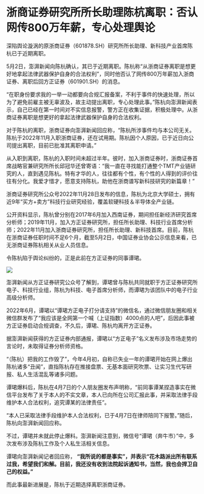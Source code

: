 # 浙商证券研究所所长助理陈杭离职：否认网传800万年薪，专心处理舆论

深陷舆论漩涡的原浙商证券（601878.SH）研究所所长助理、新科技产业首席陈杭已于近期离职。

5月2日，澎湃新闻向陈杭确认，其已于近期离职。陈杭称“从浙商证券离职是想更好地拿起法律武器保护自身的合法权利”，同时他否认了网传800万年薪加入浙商证券、离职后回方正证券（601901.SH）的消息。

“在职身份要求我的一举一动都要向合规汇报备案，不利于事件的快速处理，所以为了避免前雇主被无辜波及，故主动提出离职，专心处理此事。”陈杭向澎湃新闻表示，自己已经在第一时间对不实信息报警，警方正在收集证据，积极处理中。从浙商证券离职是想更好的拿起法律武器保护自身的合法权利。

对于陈杭的离职，浙商证券向澎湃新闻回应称，“陈杭所涉事件均与本公司无关。陈杭于2022年11月入职浙商证券，还在试用期。陈杭因个人原因，已于近日向公司提出离职，目前已批准其离职申请。”

从入职到离职，陈杭的入职时间未超过半年。彼时，加入浙商证券时，浙商证券首席战略官兼研究所所长邱冠华还曾寄语：“我一直在寻找能打通整个TMT产业链研究的人，直到遇见陈杭。特有才华的人，往往都有个性，有个性的人得到的评价往往有分化。我爱才惜才，愿意支持陈杭，助他在浙商谱写新科技研究的新篇章！”

浙商证券研究所公众号2022年11月28日发布的信息，陈杭为北京大学硕士，拥有近9年“买方+卖方”科技行业研究经验，覆盖软硬科技＆半导体全产业链。

公开资料显示，陈杭曾分别在2017年6月加入西南证券，期间担任新经济研究首席分析师；2019年11月，加入方正证券研究所，担任所长助理、科技行业首席分析师；2022年11月加入浙商证券研究所，担任所长助理、新科技首席。目前，陈杭在浙商证券任职时间不足6个月，截至5月2日，中国证券业协会公示信息来看，已无浙商证券陈杭相关从业人员信息。

令陈杭陷于舆论纠纷的，正是此前在方正证券的同事谭珺。

![](https://inews.gtimg.com/om_bt/O1JolwDCBPEEaSKxVoFldbVLRJcQffs76yma0ULOWarZsAA/1000)

澎湃新闻从方正证券研究公众号了解到，谭珺曾与陈杭共同就职于方正证券研究所电子、科技行业组，陈杭为科技、电子首席分析师，而谭珺为该团队中的电子行业高级分析师。

2022年6月，谭珺以“谭珺方正电子打分请支持”的微信名，通过微信朋友圈和相关微信群发布了“我应该是全网第一个喊（上证指数）4000点的人吧”，后因此事被方正证券启动合规调查，不久后，谭珺、陈杭均离开方正证券。

据澎湃新闻获得的方正证券内部通报，谭珺以“方正电子”名义发布涉及市场走势的言论时，未取得证券分析师资格。

“（陈杭）把我的工作毁了”，今年4月初，自称已失业一年的谭珺开始在网上爆出陈杭诸多“丑闻”，直指陈杭存在推接盘票、无基本面研究吹票、让实习生代写研报、私人生活混乱等诸多问题。

谭珺爆料后，陈杭在4月7日的个人朋友圈发布声明称，“前同事谭某捏造事实在微信平台发布了关于本人的不实文章，本人已向所在公司汇报此事，并采取法律手段维护本人合法权利，追究谭某的法律责任”。

“本人已采取法律手段维护本人合法权利，已于4月7日在律师陪同下报警。”随后，陈杭向澎湃新闻回应称。

不过，谭珺并未就此停止爆料。澎湃新闻注意到，微信号“谭珺（奔牛市）”中，多次发布涉及陈杭工作及个人私生活相关信息。

谭珺向澎湃新闻记者回应称，
**“我所说的都是事实”，并表示“花木路派出所有联系过我，希望我们和解。目前，我还没有收到法院起诉通知书，当然，我也会捍卫自己的权益。”**

而此事最新进展是，陈杭于近期选择离职浙商证券。

